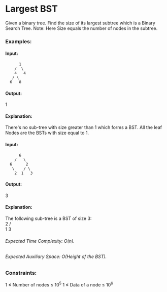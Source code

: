 # Largest BST
Given a binary tree. Find the size of its largest subtree which is a Binary Search Tree.
Note: Here Size equals the number of nodes in the subtree.

### Examples:
#### Input: 
          1
        /  \
        4   4              
       / \ 
      6   8
#### Output:
1 
#### Explanation:
There's no sub-tree with size greater than 1 which forms a BST. All the leaf Nodes are the BSTs with size equal to 1.

#### Input: 
          6
        /   \
      6      2              
       \    / \
        2  1   3
#### Output: 
3
#### Explanation:
The following sub-tree is a BST of size 3:  
    2
  /   \
 1     3
                                                      
###### Expected Time Complexity: O(n).
###### Expected Auxiliary Space: O(Height of the BST).

### Constraints:
1 ≤ Number of nodes ≤ $`10^5`$
1 ≤ Data of a node ≤ $`10^6`$

